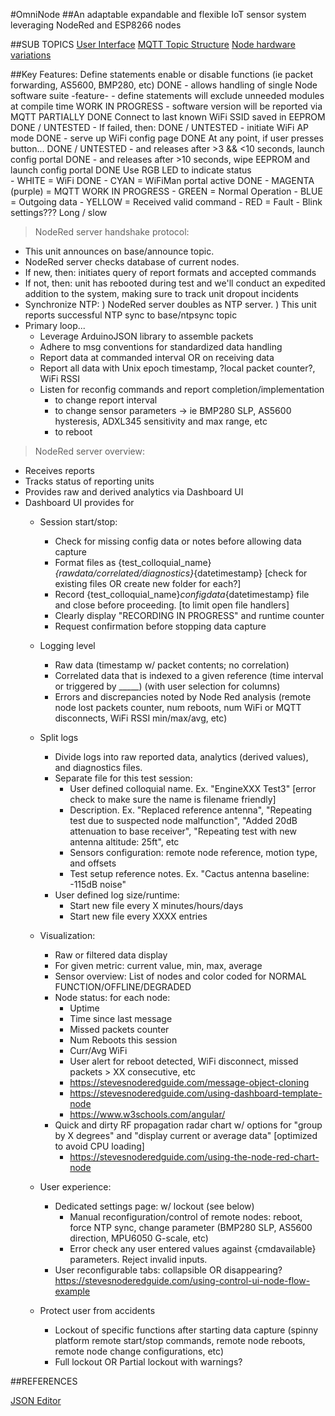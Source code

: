 #OmniNode
##An adaptable expandable and flexible IoT sensor system leveraging NodeRed and ESP8266 nodes

##SUB TOPICS
[User Interface](/UserInterface.md)
[MQTT Topic Structure](/MQTTtopicStucture.md)
[Node hardware variations](/NodeHardware.md)

##Key Features:
	Define statements enable or disable functions (ie packet forwarding, AS5600, BMP280, etc)   DONE
		  - allows handling of single Node software suite                                              -feature-
		  - define statements will exclude unneeded modules at compile time                            WORK IN PROGRESS
		  - software version will be reported via MQTT                                                 PARTIALLY DONE
	Connect to last known WiFi SSID saved in EEPROM                                             DONE / UNTESTED
		  - If failed, then:                                                                            DONE / UNTESTED
		  - initiate WiFi AP mode                                                                      DONE
		  - serve up WiFi config page                                                                  DONE
	At any point, if user presses button...                                                     DONE / UNTESTED
	  - and releases after >3 && <10 seconds, launch config portal                                  DONE
	  - and releases after >10 seconds, wipe EEPROM and launch config portal                        DONE
  Use RGB LED to indicate status                                                              
	 - WHITE = WiFi                                                                               DONE
	 - CYAN = WiFiMan portal active                                                               DONE
	 - MAGENTA (purple) = MQTT                                                                    WORK IN PROGRESS
	 - GREEN = Normal Operation
	 - BLUE = Outgoing data
	 - YELLOW = Received valid command 
	 - RED = Fault
	 - Blink settings??? Long / slow
> NodeRed server handshake protocol:
 - This unit announces on base/announce topic.
 - NodeRed server checks database of current nodes. 
 - If new, then: initiates query of report formats and accepted commands
 - If not, then: unit has rebooted during test and we'll conduct an expedited addition to the system, making sure to track unit dropout incidents
 - Synchronize NTP:
   ) NodeRed server doubles as NTP server.
   ) This unit reports successful NTP sync to base/ntpsync topic
 - Primary loop... 
   * Leverage ArduinoJSON library to assemble packets
   * Adhere to msg conventions for standardized data handling
   * Report data at commanded interval OR on receiving data
   * Report all data with Unix epoch timestamp, ?local packet counter?, WiFi RSSI
   * Listen for reconfig commands and report completion/implementation
     - to change report interval
     - to change sensor parameters -> ie BMP280 SLP, AS5600 hysteresis, ADXL345 sensitivity and max range, etc
     - to reboot

> NodeRed server overview:
 - Receives reports
 - Tracks status of reporting units
 - Provides raw and derived analytics via Dashboard UI
 - Dashboard UI provides for 
   * Session start/stop:
     - Check for missing config data or notes before allowing data capture
     - Format files as {test_colloquial_name}_{rawdata/correlated/diagnostics}_{datetimestamp} [check for existing files OR create new folder for each?]
     - Record {test_colloquial_name}_configdata_{datetimestamp} file and close before proceeding. [to limit open file handlers]
     - Clearly display "RECORDING IN PROGRESS" and runtime counter
     - Request confirmation before stopping data capture
   * Logging level 
     - Raw data (timestamp w/ packet contents; no correlation)
     - Correlated data that is indexed to a given reference (time interval or triggered by _____) (with user selection for columns)
     - Errors and discrepancies noted by Node Red analysis (remote node lost packets counter, num reboots, num WiFi or MQTT disconnects, WiFi RSSI min/max/avg, etc)
   * Split logs
     - Divide logs into raw reported data, analytics (derived values), and diagnostics files.
     - Separate file for this test session: 
       * User defined colloquial name. Ex. "EngineXXX Test3" [error check to make sure the name is filename friendly]
       * Description. Ex. "Replaced reference antenna", "Repeating test due to suspected node malfunction", "Added 20dB attenuation to base receiver", "Repeating test with new antenna altitude: 25ft", etc
       * Sensors configuration: remote node reference, motion type, and offsets
       * Test setup reference notes. Ex. "Cactus antenna baseline: -115dB noise"
     - User defined log size/runtime: 
       * Start new file every X minutes/hours/days
       * Start new file every XXXX entries
   * Visualization:
     - Raw or filtered data display
     - For given metric: current value, min, max, average
     - Sensor overview: List of nodes and color coded for NORMAL FUNCTION/OFFLINE/DEGRADED 
     - Node status: for each node: 
       * Uptime
       * Time since last message
       * Missed packets counter
       * Num Reboots this session
       * Curr/Avg WiFi
       * User alert for reboot detected, WiFi disconnect, missed packets > XX consecutive, etc
       * <https://stevesnoderedguide.com/message-object-cloning>
       * <https://stevesnoderedguide.com/using-dashboard-template-node>
       * <https://www.w3schools.com/angular/>
     - Quick and dirty RF propagation radar chart w/ options for "group by X degrees" and "display current or average data" [optimized to avoid CPU loading] 
       * <https://stevesnoderedguide.com/using-the-node-red-chart-node>


   * User experience:
     - Dedicated settings page: w/ lockout (see below)
       * Manual reconfiguration/control of remote nodes: reboot, force NTP sync, change parameter (BMP280 SLP, AS5600 direction, MPU6050 G-scale, etc)
       * Error check any user entered values against {cmdavailable} parameters. Reject invalid inputs.
     - User reconfigurable tabs: collapsible OR disappearing? <https://stevesnoderedguide.com/using-control-ui-node-flow-example>
   * Protect user from accidents
     - Lockout of specific functions after starting data capture (spinny platform remote start/stop commands, remote node reboots, remote node change configurations, etc)
     - Full lockout OR Partial lockout with warnings?

##REFERENCES

[JSON Editor](https://jsoneditoronline.org/#right=local.codope)
